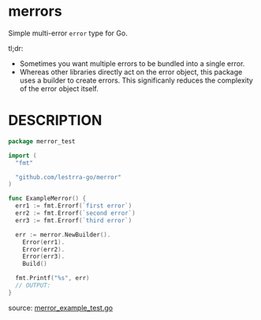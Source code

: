 merrors
=======

Simple multi-error `error` type for Go.

tl;dr:

* Sometimes you want multiple errors to be bundled into a single error.
* Whereas other libraries directly act on the error object, this package uses a builder to create errors. This significanly reduces the complexity of the error object itself.

# DESCRIPTION

<!-- INCLUDE(merror_example_test.go) -->
```go
package merror_test

import (
  "fmt"

  "github.com/lestrra-go/merror"
)

func ExampleMerror() {
  err1 := fmt.Errorf(`first error`)
  err2 := fmt.Errorf(`second error`)
  err3 := fmt.Errorf(`third error`)

  err := merror.NewBuilder().
    Error(err1).
    Error(err2).
    Error(err3).
    Build()

  fmt.Printf("%s", err)
  // OUTPUT:
}
```
source: [merror_example_test.go](https://github.com/lestrrat-go/merror/blob/refs/pull/1/merge/merror_example_test.go)
<!-- END INCLUDE -->

